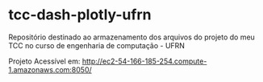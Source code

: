 # tcc-dash-plotly-ufrn
Repositório destinado ao armazenamento dos arquivos do projeto do meu TCC no curso de engenharia de computação - UFRN

Projeto Acessível em: http://ec2-54-166-185-254.compute-1.amazonaws.com:8050/
